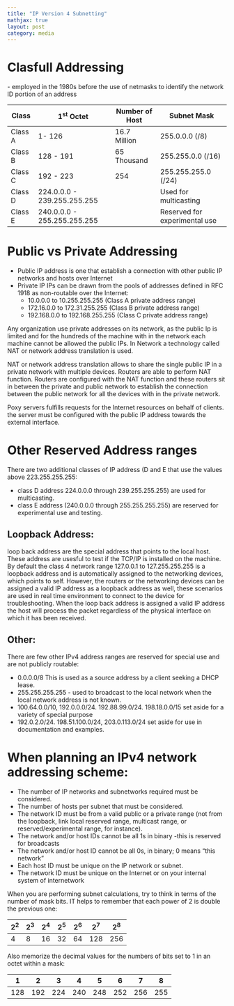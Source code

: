 ```yaml
---
title: "IP Version 4 Subnetting"
mathjax: true
layout: post
category: media
---
```

<h1>Clasfull Addressing</h1>
- employed in the 1980s before the use of netmasks to identify the network ID portion of an address 

| Class           | 1<sup>st</sup> Octet                   |  Number of Host     |  Subnet Mask                 |
| --------------- | --------------------------  |  ------------------ | ---------------------------  |
| Class A         | 1- 126                      |  16.7 Million       |  255.0.0.0 (/8)              |
| Class B         | 128 - 191                   |  65 Thousand        |  255.255.0.0 (/16)           |
| Class C         | 192 - 223                   |  254                |  255.255.255.0 (/24)         |
| Class D         | 224.0.0.0 - 239.255.255.255 |                     |  Used for multicasting       |
| Class E         | 240.0.0.0 - 255.255.255.255 |                     | Reserved for experimental use|

<h1>Public vs Private Addressing</h1>

- Public IP address is one that establish a connection with other public IP networks and hosts over Internet
- Private IP IPs can be drawn from the pools of addresses defined in RFC 1918 as non-routable over the Internet:
    - 10.0.0.0 to 10.255.255.255 (Class A private address range)
    - 172.16.0.0 to 172.31.255.255 (Class B private address range)
    - 192.168.0.0 to 192.168.255.255 (Class C private address range)


Any organization use private addresses on its network, as the public Ip is limited and for the hundreds of the machine with in the network each machine cannot be allowed the public IPs. In Network a technology called NAT or network address translation is used.

NAT or network address translation allows to share the single public IP in a private network with multiple devices. Routers are able to perform NAT function. Routers are configured with the NAT function and these routers sit in between the private and public network to establish the connection between the public network for all the devices with in the private network.

Poxy servers fulfills requests for the Internet resources on behalf of clients. the server must be configured with the public IP address towards the external interface.


<h1>Other Reserved Address ranges</h1>

There are two additional classes of IP address (D and E that use the values above 223.255.255.255:
- class D address 224.0.0.0 through 239.255.255.255) are used for multicasting.
- class E address (240.0.0.0 through 255.255.255.255) are reserved for experimental use and testing.

<h2>Loopback Address:</h2>

loop back address are the special address that points to the local host. These address are usesful to test if the TCP/IP is installed on the machine. By default the class 4 network range 127.0.0.1 to 127.255.255.255 is a loopback address and is automatically assigned to the networking devices, which points to self. However, the routers or the networking devices can be assigned a valid IP address as a loopback address as well, these scenarios are used in real time environment to connect to the device for troubleshooting. When the loop back address is assigned a valid IP address the host will process the packet regardless of the physical interface on which it has been received.

<h2>Other:</h2>

There are few other IPv4 address ranges are reserved for special use and are not publicly routable:

- 0.0.0.0/8 This is used as a source address by a client seeking a DHCP lease.
- 255.255.255.255 - used to broadcast to the local network when the local network address is not known.
- 100.64.0.0/10, 192.0.0.0/24. 192.88.99.0/24. 198.18.0.0/15 set aside for a variety of special purpose
- 192.0.2.0/24. 198.51.100.0/24, 203.0.113.0/24 set aside for use in documentation and examples.

<h1>When planning an IPv4 network addressing scheme:</h1>

- The number of IP networks and subnetworks required must be considered.
- The number of hosts per subnet that must be considered.
- The network ID must be from a valid public or a private range (not from the loopback, link local reserved range, multicast range, or reserved/experimental range, for instance).
- The network and/or host IDs cannot be all 1s in binary -this is reserved for broadcasts
- The network and/or host ID cannot be all 0s, in binary; 0 means “this network”
- Each host ID must be unique on the IP network or subnet.
- The network ID must be unique on the Internet or on your internal system of internetwork

When you are performing subnet calculations, try to think in terms of the number of mask bits. IT helps to remember that each power of 2 is double the previous one:

| 2<sup>2</sup>  | 2<sup>3</sup>  |  2<sup>4</sup>  |  2<sup>5</sup>  |  2<sup>6</sup>  |  2<sup>7</sup>  |  2<sup>8</sup>  | 
| -------------- | -------------- |  -------------- |  -------------- |  -------------- |  -------------- |  -------------- |
|       4        |       8        |       16        |        32       |      64         |        128      |        256      |


Also memorize the decimal values for the numbers of bits set to 1 in an octet within a mask:

|       1        |      2         |       3         |        4        |      5          |        6        |        7        |       8         |
| -------------- | -------------- |  -------------- |  -------------- |  -------------- |  -------------- |  -------------- |  -------------- |
|       128      |     192        |       224       |        240      |      248        |        252      |        256      |      255        | 




